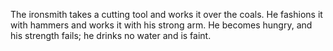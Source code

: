 The ironsmith takes a cutting tool and works it over the coals. He fashions it with hammers and works it with his strong arm. He becomes hungry, and his strength fails; he drinks no water and is faint.

